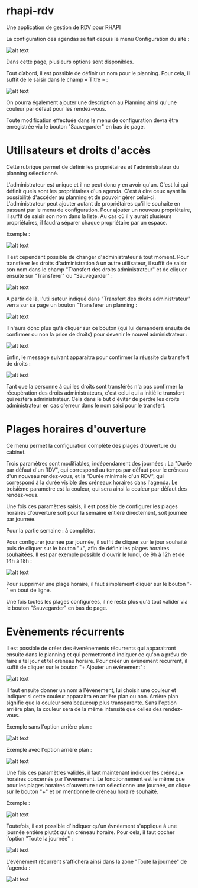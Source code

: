 # rhapi-rdv
Une application de gestion de RDV pour RHAPI

La configuration des agendas se fait depuis le menu Configuration du site : 

![alt text](images/1523621501-capture-d-ecran-2018-04-13-a-14-11-00.png)

Dans cette page, plusieurs options sont disponibles.

Tout d’abord, il est possible de définir un nom pour le planning. 
Pour cela, il suffit de le saisir dans le champ « Titre » :

![alt text](https://image.noelshack.com/fichiers/2018/15/5/1523621170-capture-d-ecran-2018-04-10-a-16-35-16.png)


On pourra également ajouter une description au Planning ainsi qu'une couleur par défaut pour les rendez-vous.

Toute modification effectuée dans le menu de configuration devra être enregistrée via le bouton "Sauvegarder" en bas de page.

# Utilisateurs et droits d'accès

Cette rubrique permet de définir les propriétaires et l'administrateur du planning sélectionné.

L'administrateur est unique et il ne peut donc y en avoir qu'un.
C'est lui qui définit quels sont les propriétaires d'un agenda. C'est à dire ceux ayant la possibilité d'accéder au planning et de pouvoir gérer celui-ci.
L'administrateur peut ajouter autant de propriétaires qu'il le souhaite en passant par le menu de configuration.
Pour ajouter un nouveau propriétaire, il suffit de saisir son nom dans la liste. 
Au cas où il y aurait plusieurs propriétaires, il faudra séparer chaque propriétaire par un espace.

Exemple : 

![alt text](https://image.noelshack.com/fichiers/2018/15/5/1523621730-capture-d-ecran-2018-04-13-a-14-14-36.png)



Il est cependant possible de changer d'administrateur à tout moment.
Pour transférer les droits d'administration à un autre utilisateur, il suffit de saisir son nom dans le champ "Transfert des droits administrateur" et de cliquer ensuite sur "Transférer" ou "Sauvegarder" :

![alt text](https://image.noelshack.com/fichiers/2018/15/5/1523621959-capture-d-ecran-2018-04-13-a-14-18-45.png)


A partir de là, l'utilisateur indiqué dans "Transfert des droits administrateur" verra sur sa page un bouton "Transférer un planning :

![alt text](https://image.noelshack.com/fichiers/2018/15/5/1523622193-capture-d-ecran-2018-04-13-a-14-21-49.png)



Il n'aura donc plus qu'à cliquer sur ce bouton (qui lui demandera ensuite de confirmer ou non la prise de droits) pour devenir le nouvel administrateur :

![alt text](https://image.noelshack.com/fichiers/2018/15/5/1523622193-capture-d-ecran-2018-04-13-a-14-22-02.png)



Enfin, le message suivant apparaitra pour confirmer la réussite du transfert de droits :

![alt text](https://image.noelshack.com/fichiers/2018/15/5/1523622193-capture-d-ecran-2018-04-13-a-14-22-10.png)



Tant que la personne à qui les droits sont transférés n'a pas confirmer la récupération des droits administrateurs, c'est celui qui a initié le transfert qui restera administrateur. 
Cela dans le but d'éviter de perdre les droits administrateur en cas d'erreur dans le nom saisi pour le transfert. 



# Plages horaires d'ouverture

Ce menu permet la configuration complète des plages d'ouverture du cabinet.

Trois paramètres sont modifiables, indépendament des journées :
La "Durée par défaut d'un RDV", qui correspond au temps par défaut pour le créneau d'un nouveau rendez-vous, et la "Durée minimale d'un RDV", qui correspond à la durée visible des créneaux horaires dans l'agenda.
Le troisième paramètre est la couleur, qui sera ainsi la couleur par défaut des rendez-vous.

Une fois ces paramètres saisis, il est possible de configurer les plages horaires d'ouverture soit pour la semaine entière directement, soit journée par journée.

Pour la partie semaine :
à compléter.

Pour configurer journée par journée, il suffit de cliquer sur le jour souhaité puis de cliquer sur le bouton "+", afin de définir les plages horaires souhaitées.
Il est par exemple possible d'ouvrir le lundi, de 9h à 12h et de 14h à 18h :

![alt text](images/Plages-horaires.png)


Pour supprimer une plage horaire, il faut simplement cliquer sur le bouton "-" en bout de ligne.

Une fois toutes les plages configurées, il ne reste plus qu'à tout valider via le bouton "Sauvegarder" en bas de page.


# Evènements récurrents

Il est possible de créer des évenènements récurrents qui apparaitront ensuite dans le planning et qui permettront d'indiquer ce qu'on a prévu de faire à tel jour et tel créneau horaire.
Pour créer un évènement récurrent, il suffit de cliquer sur le bouton "+ Ajouter un évènement" :

![alt text](images/evenement-recurrent.png)

Il faut ensuite donner un nom à l'évènement, lui choisir une couleur et indiquer si cette couleur apparaitra en arrière plan ou non.
Arrière plan signifie que la couleur sera beaucoup plus transparente. Sans l'option arrière plan, la couleur sera de la même intensité que celles des rendez-vous.

Exemple sans l'option arrière plan :

![alt text](images/evenement-arriere-plan-on.png)


Exemple avec l'option arrière plan :

![alt text](images/evenement-arriere-plan-off.png)

Une fois ces paramètres validés, il faut maintenant indiquer les créneaux horaires concernés par l'évènement.
Le fonctionnement est le même que pour les plages horaires d'ouverture : on sélectionne une journée, on clique sur le bouton "+" et on mentionne le créneau horaire souhaité.

Exemple : 

![alt text](images/exemple-evenement-recurrent.png)

Toutefois, il est possible d'indiquer qu'un évnèement s'applique à une journée entière plutôt qu'un créneau horaire.
Pour cela, il faut cocher l'option "Toute la journée" :

![alt text](images/evenement-journee-config.png)

L'évènement récurrent s'affichera ainsi dans la zone "Toute la journée" de l'agenda :

![alt text](images/evenement-journee-agenda.png)














